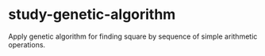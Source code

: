 # study-genetic-algorithm
Apply genetic algorithm for finding square by sequence of simple arithmetic operations.
